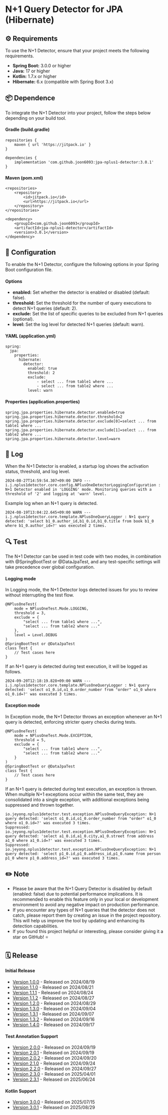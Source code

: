 # N+1 Query Detector for JPA (Hibernate)

## ⚙️ Requirements
To use the N+1 Detector, ensure that your project meets the following requirements.

- **Spring Boot:** 3.0.0 or higher
- **Java:** 17 or higher
- **Kotlin:** 1.7.x or higher
- **Hibernate:** 6.x (compatible with Spring Boot 3.x)

## 📦 Dependence
To integrate the N+1 Detector into your project, follow the steps below depending on your build tool.

#### Gradle (build.gradle)

```
repositories {
    maven { url 'https://jitpack.io' }
}

dependencies {  
    implementation 'com.github.joon6093:jpa-nplus1-detector:3.0.1'  
}
```

#### Maven (pom.xml)

```
<repositories>  
    <repository>  
        <id>jitpack.io</id>  
        <url>https://jitpack.io</url>  
    </repository>  
</repositories>

<dependency>  
    <groupId>com.github.joon6093</groupId>  
    <artifactId>jpa-nplus1-detector</artifactId>  
    <version>3.0.1</version>  
</dependency>
```

## 🔧 Configuration
To enable the N+1 Detector, configure the following options in your Spring Boot configuration file.

#### Options
- **enabled:** Set whether the detector is enabled or disabled (default: false).
- **threshold:** Set the threshold for the number of query executions to detect N+1 queries (default: 2).
- **exclude:** Set the list of specific queries to be excluded from N+1 queries (optional).
- **level:** Set the log level for detected N+1 queries (default: warn).

#### YAML (application.yml)
```
spring:
  jpa:  
    properties:  
      hibernate:  
        detector:  
          enabled: true
          threshold: 2
          exclude:
              - select ... from table1 where ...
              - select ... from table2 where ...
          level: warn
```

#### Properties (application.properties)
```
spring.jpa.properties.hibernate.detector.enabled=true
spring.jpa.properties.hibernate.detector.threshold=2
spring.jpa.properties.hibernate.detector.exclude[0]=select ... from table1 where ...      
spring.jpa.properties.hibernate.detector.exclude[1]=select ... from table2 where ...
spring.jpa.properties.hibernate.detector.level=warn
```

## 📄 Log
When the N+1 Detector is enabled, a startup log shows the activation status, threshold, and log level.
```
2024-08-27T14:59:54.307+09:00 INFO --- i.j.nplus1detector.core.config.NPlusOneDetectorLoggingConfiguration : N+1 Detector enabled in 'LOGGING' mode. Monitoring queries with a threshold of '2' and logging at 'warn' level.
```

Example log when an N+1 query is detected.
```
2024-08-19T13:04:22.645+09:00 WARN --- i.j.nplus1detector.core.template.NPlusOneQueryLogger : N+1 query detected: 'select b1_0.author_id,b1_0.id,b1_0.title from book b1_0 where b1_0.author_id=?' was executed 2 times.
```

## 🔍 Test
The N+1 Detector can be used in test code with two modes, in combination with @SpringBootTest or @DataJpaTest, and any test-specific settings will take precedence over global configuration.

#### Logging mode
In Logging mode, the N+1 Detector logs detected issues for you to review without interrupting the test flow.
```
@NPlusOneTest(
    mode = NPlusOneTest.Mode.LOGGING,
    threshold = 3,
    exclude = {
        "select ... from table1 where ...",
        "select ... from table2 where ..."
    },
    level = Level.DEBUG
)
@SpringBootTest or @DataJpaTest
class Test {
    // Test cases here
} 
```

If an N+1 query is detected during test execution, it will be logged as follows.
```
2024-09-20T12:18:19.828+09:00 WARN --- i.j.nplus1detector.core.template.NPlusOneQueryLogger : N+1 query detected: 'select o1_0.id,o1_0.order_number from "order" o1_0 where o1_0.id=?' was executed 3 times.
```

#### Exception mode
In Exception mode, the N+1 Detector throws an exception whenever an N+1 query is detected, enforcing stricter query checks during tests.
```
@NPlusOneTest(
    mode = NPlusOneTest.Mode.EXCEPTION,
    threshold = 5,
    exclude = {
        "select ... from table1 where ...",
        "select ... from table2 where ..."
    }
)
@SpringBootTest or @DataJpaTest
class Test {
    // Test cases here
} 
```

If an N+1 query is detected during test execution, an exception is thrown. When multiple N+1 exceptions occur within the same test, they are consolidated into a single exception, with additional exceptions being suppressed and thrown together.
```
io.jeyong.nplus1detector.test.exception.NPlusOneQueryException: N+1 query detected: 'select o1_0.id,o1_0.order_number from "order" o1_0 where o1_0.id=?' was executed 3 times.
Suppressed: io.jeyong.nplus1detector.test.exception.NPlusOneQueryException: N+1 query detected: 'select a1_0.id,a1_0.city,a1_0.street from address a1_0 where a1_0.id=?' was executed 3 times.
Suppressed: io.jeyong.nplus1detector.test.exception.NPlusOneQueryException: N+1 query detected: 'select p1_0.id,p1_0.address_id,p1_0.name from person p1_0 where p1_0.address_id=?' was executed 3 times.
```

## ✏️ Note
- Please be aware that the N+1 Query Detector is disabled by default (enabled: false) due to potential performance implications. It is recommended to enable this feature only in your local or development environment to avoid any negative impact on production performance.
- If you encounter any types of N+1 queries that the detector does not catch, please report them by creating an issue in the project repository. This will help us improve the tool by updating and enhancing its detection capabilities.
- If you found this project helpful or interesting, please consider giving it a star on GitHub! ⭐

## 🗓️ Release
#### Initial Release
- [Version 1.0.0](https://github.com/joon6093/jpa-nplus1-detector/releases/tag/1.0.0) - Released on 2024/08/19
- [Version 1.1.0](https://github.com/joon6093/jpa-nplus1-detector/releases/tag/1.1.0) - Released on 2024/08/21
- [Version 1.1.1](https://github.com/joon6093/jpa-nplus1-detector/releases/tag/1.1.1) - Released on 2024/08/24
- [Version 1.1.2](https://github.com/joon6093/jpa-nplus1-detector/releases/tag/1.1.2) - Released on 2024/08/27
- [Version 1.2.0](https://github.com/joon6093/jpa-nplus1-detector/releases/tag/1.2.0) - Released on 2024/08/29
- [Version 1.3.0](https://github.com/joon6093/jpa-nplus1-detector/releases/tag/1.3.0) - Released on 2024/09/04
- [Version 1.3.1](https://github.com/joon6093/jpa-nplus1-detector/releases/tag/1.3.1) - Released on 2024/09/07
- [Version 1.3.2](https://github.com/joon6093/jpa-nplus1-detector/releases/tag/1.3.2) - Released on 2024/09/16
- [Version 1.4.0](https://github.com/joon6093/jpa-nplus1-detector/releases/tag/1.4.0) - Released on 2024/09/17

#### Test Annotation Support
- [Version 2.0.0](https://github.com/joon6093/jpa-nplus1-detector/releases/tag/2.0.0) - Released on 2024/09/19
- [Version 2.0.1](https://github.com/joon6093/jpa-nplus1-detector/releases/tag/2.0.1) - Released on 2024/09/19
- [Version 2.0.2](https://github.com/joon6093/jpa-nplus1-detector/releases/tag/2.0.2) - Released on 2024/09/20
- [Version 2.1.0](https://github.com/joon6093/jpa-nplus1-detector/releases/tag/2.1.0) - Released on 2024/09/24
- [Version 2.2.0](https://github.com/joon6093/jpa-nplus1-detector/releases/tag/2.2.0) - Released on 2024/09/27
- [Version 2.3.0](https://github.com/joon6093/jpa-nplus1-detector/releases/tag/2.3.0) - Released on 2025/04/01
- [Version 2.3.1](https://github.com/joon6093/jpa-nplus1-detector/releases/tag/2.3.1) - Released on 2025/06/24

#### Kotlin Support
- [Version 3.0.0](https://github.com/joon6093/jpa-nplus1-detector/releases/tag/3.0.0) - Released on 2025/07/15
- [Version 3.0.1](https://github.com/joon6093/jpa-nplus1-detector/releases/tag/3.0.1) - Released on 2025/08/29
